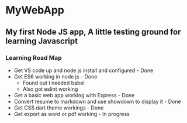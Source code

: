 # **MyWebApp**

## My first Node JS app, A little testing ground for learning Javascript

### Learning Road Map

* Get VS code up and node js install and configured - Done
* Get ES6 working in node js - Done
  * Found out I needed babel
  * Also got eslint working
* Get a basic web app working with Express - Done
* Convert resume to markdown and use showdown to display it - Done
* Get CSS dart theme workings - Done
* Get export as word or pdf working - In progress